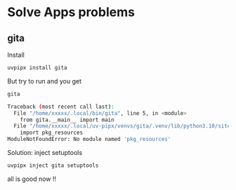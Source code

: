 # Solve Apps problems

## gita

Install

```bash
uvpipx install gita 
```

But try to run and you get

```bash
gita

Traceback (most recent call last):
  File "/home/xxxxx/.local/bin/gita", line 5, in <module>
    from gita.__main__ import main
  File "/home/xxxxx/.local/uv-pipx/venvs/gita/.venv/lib/python3.10/site-packages/gita/__init__.py", line 1, in <module>
    import pkg_resources
ModuleNotFoundError: No module named 'pkg_resources'
```

Solution: inject setuptools

```bash
uvpipx inject gita setuptools
```

all is good now !!

